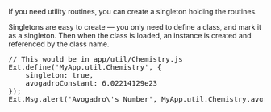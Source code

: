 If you need utility routines, you can create a singleton holding the routines.

Singletons are easy to create &mdash; you only need to define a class, and mark 
it as a singleton. Then when the class is loaded, an instance is created and 
referenced by the class name.

<pre class="runnable 260">
// This would be in app/util/Chemistry.js
Ext.define('MyApp.util.Chemistry', {
    singleton: true,
    avogadroConstant: 6.02214129e23
});
Ext.Msg.alert('Avogadro\'s Number', MyApp.util.Chemistry.avogadroConstant);
</pre>
